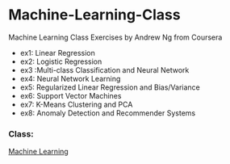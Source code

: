 # Machine-Learning-Class
Machine Learning Class Exercises by Andrew Ng from Coursera

<ul>
  <li>ex1: Linear Regression</li>
  <li>ex2: Logistic Regression</li>
  <li>ex3 :Multi-class Classification and Neural Network</li>
  <li>ex4: Neural Network Learning</li>
  <li>ex5: Regularized Linear Regression and Bias/Variance</li>
  <li>ex6: Support Vector Machines</li>
  <li>ex7: K-Means Clustering and PCA</li>
  <li>ex8: Anomaly Detection and Recommender Systems</li>
</ul>

### Class:
[Machine Learning](https://class.coursera.org/ml "Machine Learning")
